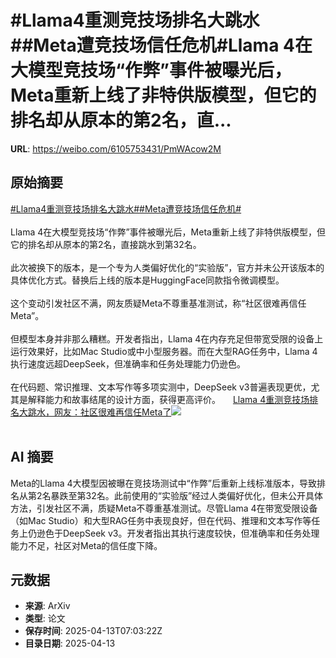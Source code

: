# #Llama4重测竞技场排名大跳水##Meta遭竞技场信任危机#Llama 4在大模型竞技场“作弊”事件被曝光后，Meta重新上线了非特供版模型，但它的排名却从原本的第2名，直...

**URL**: https://weibo.com/6105753431/PmWAcow2M

## 原始摘要

<a href="https://m.weibo.cn/search?containerid=231522type%3D1%26t%3D10%26q%3D%23Llama4%E9%87%8D%E6%B5%8B%E7%AB%9E%E6%8A%80%E5%9C%BA%E6%8E%92%E5%90%8D%E5%A4%A7%E8%B7%B3%E6%B0%B4%23&amp;extparam=%23Llama4%E9%87%8D%E6%B5%8B%E7%AB%9E%E6%8A%80%E5%9C%BA%E6%8E%92%E5%90%8D%E5%A4%A7%E8%B7%B3%E6%B0%B4%23" data-hide=""><span class="surl-text">#Llama4重测竞技场排名大跳水#</span></a><a href="https://m.weibo.cn/search?containerid=231522type%3D1%26t%3D10%26q%3D%23Meta%E9%81%AD%E7%AB%9E%E6%8A%80%E5%9C%BA%E4%BF%A1%E4%BB%BB%E5%8D%B1%E6%9C%BA%23&amp;extparam=%23Meta%E9%81%AD%E7%AB%9E%E6%8A%80%E5%9C%BA%E4%BF%A1%E4%BB%BB%E5%8D%B1%E6%9C%BA%23" data-hide=""><span class="surl-text">#Meta遭竞技场信任危机#</span></a><br><br>Llama 4在大模型竞技场“作弊”事件被曝光后，Meta重新上线了非特供版模型，但它的排名却从原本的第2名，直接跳水到第32名。<br><br>此次被换下的版本，是一个专为人类偏好优化的“实验版”，官方并未公开该版本的具体优化方式。替换后上线的版本是HuggingFace同款指令微调模型。<br><br>这个变动引发社区不满，网友质疑Meta不尊重基准测试，称“社区很难再信任Meta”。<br><br>但模型本身并非那么糟糕。开发者指出，Llama 4在内存充足但带宽受限的设备上运行效果好，比如Mac Studio或中小型服务器。而在大型RAG任务中，Llama 4执行速度远超DeepSeek，但准确率和任务处理能力仍逊色。<br><br>在代码题、常识推理、文本写作等多项实测中，DeepSeek v3普遍表现更优，尤其是解释能力和故事结尾的设计方面，获得更高评价。 <a href="https://weibo.com/ttarticle/p/show?id=2309405154684129378676" data-hide=""><span class="url-icon"><img style="width: 1rem;height: 1rem" src="https://h5.sinaimg.cn/upload/2015/09/25/3/timeline_card_small_article_default.png" referrerpolicy="no-referrer"></span><span class="surl-text">Llama 4重测竞技场排名大跳水，网友：社区很难再信任Meta了</span></a><img style="" src="https://tvax2.sinaimg.cn/large/006Fd7o3gy1i0e8clzhmij30og0drq4p.jpg" referrerpolicy="no-referrer"><br><br>

## AI 摘要

Meta的Llama 4大模型因被曝在竞技场测试中“作弊”后重新上线标准版本，导致排名从第2名暴跌至第32名。此前使用的“实验版”经过人类偏好优化，但未公开具体方法，引发社区不满，质疑Meta不尊重基准测试。尽管Llama 4在带宽受限设备（如Mac Studio）和大型RAG任务中表现良好，但在代码、推理和文本写作等任务上仍逊色于DeepSeek v3。开发者指出其执行速度较快，但准确率和任务处理能力不足，社区对Meta的信任度下降。

## 元数据

- **来源**: ArXiv
- **类型**: 论文
- **保存时间**: 2025-04-13T07:03:22Z
- **目录日期**: 2025-04-13
